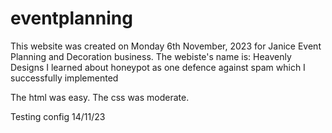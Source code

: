 # eventplanning
This website was created on Monday 6th November, 2023 for Janice Event Planning and Decoration business. The webiste's name is: Heavenly Designs
I learned about honeypot as one defence against spam which I successfully implemented

The html was easy.  The css was moderate.

Testing config 14/11/23